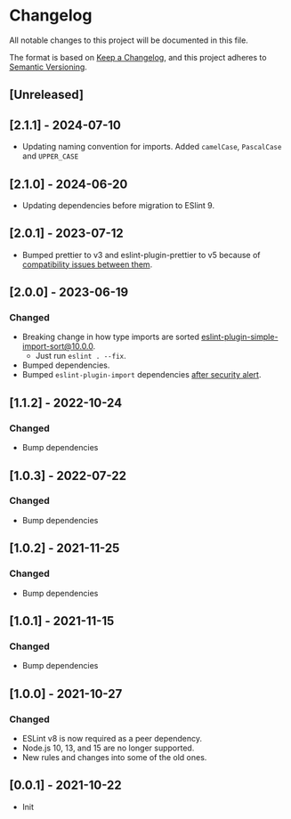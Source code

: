# Changelog

All notable changes to this project will be documented in this file.

The format is based on [Keep a Changelog](https://keepachangelog.com/en/1.0.0/),
and this project adheres to [Semantic Versioning](https://semver.org/spec/v2.0.0.html).

## [Unreleased]

## [2.1.1] - 2024-07-10

- Updating naming convention for imports. Added `camelCase`, `PascalCase` and `UPPER_CASE`
  
## [2.1.0] - 2024-06-20

- Updating dependencies before migration to ESlint 9.

## [2.0.1] - 2023-07-12

- Bumped prettier to v3 and eslint-plugin-prettier to v5 because of [compatibility issues between them](https://github.com/prettier/eslint-plugin-prettier/issues/562).

## [2.0.0] - 2023-06-19

### Changed

- Breaking change in how type imports are sorted [eslint-plugin-simple-import-sort@10.0.0](https://github.com/lydell/eslint-plugin-simple-import-sort/blob/main/CHANGELOG.md#version-1000-2023-01-27).
  - Just run `eslint . --fix`.
- Bumped dependencies.
- Bumped `eslint-plugin-import` dependencies [after security alert](https://github.com/cabify/eslint-config/security/dependabot/2).

## [1.1.2] - 2022-10-24

### Changed

- Bump dependencies

## [1.0.3] - 2022-07-22

### Changed

- Bump dependencies

## [1.0.2] - 2021-11-25

### Changed

- Bump dependencies

## [1.0.1] - 2021-11-15

### Changed

- Bump dependencies

## [1.0.0] - 2021-10-27

### Changed

- ESLint v8 is now required as a peer dependency.
- Node.js 10, 13, and 15 are no longer supported.
- New rules and changes into some of the old ones.

## [0.0.1] - 2021-10-22

- Init
